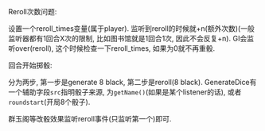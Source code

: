 Reroll次数问题:

设置一个reroll_times变量(属于player). 监听到reroll的时候就+n(额外次数)(一般监听器都有1回合X次的限制, 比如图书馆就是1回合1次, 因此不会反复+n). GI会监听over(reroll), 这个时候检查一下reroll_times, 如果为0就不再重骰.

回合开始掷骰:

分为两步, 第一步是generate 8 black, 第二步是reroll(8 black). GenerateDice有一个辅助字段`src`指明骰子来源, 为`getName()`(如果是某个listener的话), 或者`roundstart`(开局8个骰子).

群玉阁等改骰效果监听reroll事件(只监听第一个)即可.